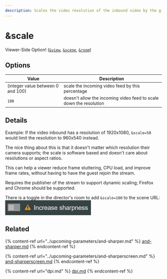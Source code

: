 ```yaml
---
description: Scales the video resolution of the inbound video by the given percent
---
```


# \&scale

Viewer-Side Option! ([`&view`](view.md), [`&scene`](scene.md), [`&room`](../../general-settings/room.md))

## Options

| Value                             | Description                                                        |
| --------------------------------- | ------------------------------------------------------------------ |
| (integer value between 0 and 100) | scale the incoming video feed by this percentage                   |
| `100`                             | doesn't allow the incoming video feed to scale down the resolution |

## Details

Example: If the video inbound has a resolution of 1920x1080, `&scale=50` would limit the resolution to 960x540 instead.

The nice thing about this is that it doesn't matter which resolution their camera supports; the scale is software based and doesn't care about resolutions or aspect ratios.

This can help a viewer reduce frame stuttering, CPU load, and improve frame rates, without having to have the guest rejoin the stream.

Requires the publisher of the stream to support dynamic scaling; Firefox and Chrome should be supported.

There is a toggle in the director's room to add `&scale=100` to the scene URL:\
![](<../../.gitbook/assets/image (10).png>)

## Related

{% content-ref url="../upcoming-parameters/and-sharper.md" %}
[and-sharper.md](../upcoming-parameters/and-sharper.md)
{% endcontent-ref %}

{% content-ref url="../upcoming-parameters/and-sharperscreen.md" %}
[and-sharperscreen.md](../upcoming-parameters/and-sharperscreen.md)
{% endcontent-ref %}

{% content-ref url="dpi.md" %}
[dpi.md](dpi.md)
{% endcontent-ref %}
